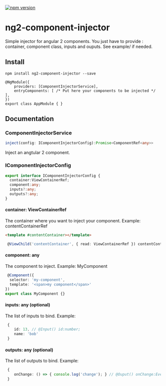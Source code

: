 [![npm version](https://badge.fury.io/js/ng2-component-injector.svg)](https://www.npmjs.com/package/ng2-component-injector)

# ng2-component-injector

Simple injector for angular 2 components. You just have to provide : container, component class, inputs and ouputs.
See example/ if needed.

## Install
```
npm install ng2-component-injector --save
```
```
@NgModule({
    providers: [ComponentInjectorService],
    entryComponents: [ /* Put here your components to be injected */  ],
})
export class AppModule { }
```

## Documentation
### ComponentInjectorService
```ts
inject(config: IComponentInjectorConfig):Promise<ComponentRef<any>>
```
Inject an angtular 2 component.

### IComponentInjectorConfig
```ts
export interface IComponentInjectorConfig {
  container:ViewContainerRef;
  component:any;
  inputs?:any;
  outputs?:any;
}
```

#### container: ViewContainerRef
The container where you want to inject your component.
Example: contentContainerRef
```html
<template #contentContainer></template>
```

```ts
 @ViewChild('contentContainer', { read: ViewContainerRef }) contentContainerRef: ViewContainerRef;
```

#### component: any
The component to inject.
Example: MyComponent
```ts
 @Component({
  selector: 'my-component',
  template: '<span>my component</span>'
})
export class MyComponent {}
```

#### inputs: any (optional)
The list of inputs to bind. Example:
```ts
 {
    id: 13, // @Input() id:number;
    name: 'bob'
 }
```
#### outputs: any (optional)
The list of outputs to bind. Example:
```ts
 {
    onChange: () => { console.log('change'); } // @Ouput() onChange:EventEmiter = new EventEmitter();
 }
```

